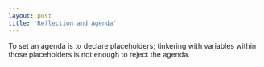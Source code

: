 ```yaml
--- 
layout: post 
title: 'Reflection and Agenda' 
---
```


To set an agenda is to declare placeholders; tinkering with variables within those placeholders is not enough to reject the agenda.
